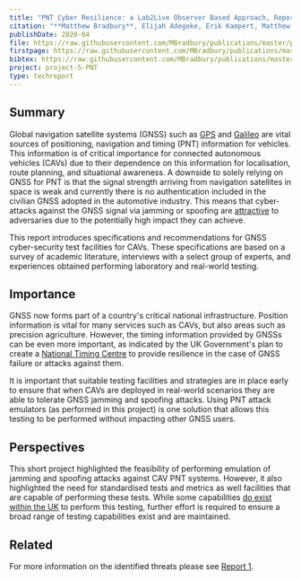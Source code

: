 ```yaml
---
title: "PNT Cyber Resilience: a Lab2Live Observer Based Approach, Report 2: Specifications for Cyber Testing Facilities"
citation: "**Matthew Bradbury**, Elijah Adegoke, Erik Kampert, Matthew Higgins, Tim Watson, Paul Jennings, Colin Ford, Guy Buesnel, and Steve Hickling. PNT Cyber Resilience: a Lab2Live Observer Based Approach, Report 2: Specifications for Cyber Testing Facilities. Technical Report 2, University of Warwick, Coventry, UK, April 2020. Version 1.2. URL: <https://wrap.warwick.ac.uk/139522/>."
publishDate: 2020-04
file: https://raw.githubusercontent.com/MBradbury/publications/master/papers/PNTReport2.pdf
firstpage: https://raw.githubusercontent.com/MBradbury/publications/master/firstpages/PNTReport2.svg
bibtex: https://raw.githubusercontent.com/MBradbury/publications/master/bibtex/Bradbury_2020_PntCyberResilience.bib
project: project-5-PNT
type: techreport
---
```


## Summary

Global navigation satellite systems (GNSS) such as [GPS](https://www.gps.gov/) and [Galileo](https://www.gsa.europa.eu/european-gnss/galileo/galileo-european-global-satellite-based-navigation-system) are vital sources of positioning, navigation and timing (PNT) information for vehicles. This information is of critical importance for connected autonomous vehicles (CAVs) due to their dependence on this information for localisation, route planning, and situational awareness. A downside to solely relying on GNSS for PNT is that the signal strength arriving from navigation satellites in space is weak and currently there is no authentication included in the civilian GNSS adopted in the automotive industry. This means that cyber-attacks against the GNSS signal via jamming or spoofing are [attractive](https://www.gov.uk/government/publications/satellite-derived-time-and-position-blackett-review) to adversaries due to the potentially high impact they can achieve.

This report introduces specifications and recommendations for GNSS cyber-security test facilities for CAVs. These specifications are based on a survey of academic literature, interviews with a select group of experts, and experiences obtained performing laboratory and real-world testing.

## Importance

GNSS now forms part of a country's critical national infrastructure. Position information is vital for many services such as CAVs, but also areas such as precision agriculture. However, the timing information provided by GNSSs can be even more important, as indicated by the UK Government's plan to create a [National Timing Centre](https://www.gov.uk/government/news/worlds-first-timing-centre-to-protect-uk-from-risk-of-satellite-failure) to provide resilience in the case of GNSS failure or attacks against them.

It is important that suitable testing facilities and strategies are in place early to ensure that when CAVs are deployed in real-world scenarios they are able to tolerate GNSS jamming and spoofing attacks. Using PNT attack emulators (as performed in this project) is one solution that allows this testing to be performed without impacting other GNSS users.

## Perspectives

This short project highlighted the feasibility of performing emulation of jamming and spoofing attacks against CAV PNT systems. However, it also highlighted the need for standardised tests and metrics as well facilities that are capable of performing these tests. While some capabilities [do exist within the UK](https://zenzic.io/testbed-uk/) to perform this testing, further effort is required to ensure a broad range of testing capabilities exist and are maintained.

## Related

For more information on the identified threats please see [Report 1](/publications/Adegoke_2020_PntCyberResilience).
